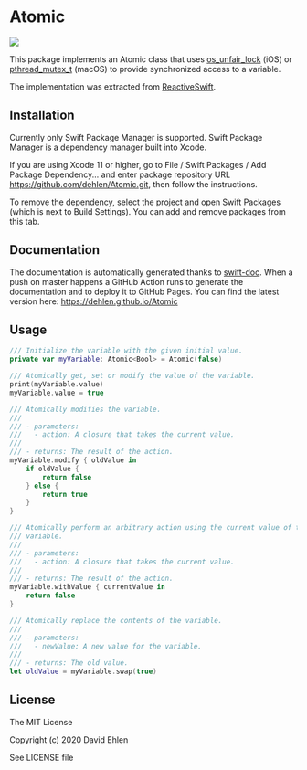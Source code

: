# Atomic
<img src="https://img.shields.io/badge/supports-Swift%20Package%20Manager-green.svg">

This package implements an Atomic class that uses [os_unfair_lock](https://developer.apple.com/documentation/os/1646466-os_unfair_lock_lock) (iOS) or [pthread_mutex_t](https://pubs.opengroup.org/onlinepubs/007908799/xsh/pthread_mutex_lock.html) (macOS) to provide synchronized access to a variable.

The implementation was extracted from [ReactiveSwift](https://github.com/ReactiveCocoa/ReactiveSwift/blob/master/Sources/Atomic.swift).


## Installation

Currently only Swift Package Manager is supported. 
Swift Package Manager is a dependency manager built into Xcode.

If you are using Xcode 11 or higher, go to File / Swift Packages / Add Package Dependency... and enter package repository URL https://github.com/dehlen/Atomic.git, then follow the instructions.

To remove the dependency, select the project and open Swift Packages (which is next to Build Settings). You can add and remove packages from this tab.

## Documentation
The documentation is automatically generated thanks to [swift-doc](https://github.com/SwiftDocOrg/swift-doc). When a push on master happens a GitHub Action runs to generate the documentation and to deploy it to GitHub Pages.
You can find the latest version here: https://dehlen.github.io/Atomic

## Usage
```swift
/// Initialize the variable with the given initial value.
private var myVariable: Atomic<Bool> = Atomic(false)

/// Atomically get, set or modify the value of the variable.
print(myVariable.value)
myVariable.value = true

/// Atomically modifies the variable.
///
/// - parameters:
///   - action: A closure that takes the current value.
///
/// - returns: The result of the action.
myVariable.modify { oldValue in 
    if oldValue {
        return false
    } else {
        return true
    }
}

/// Atomically perform an arbitrary action using the current value of the
/// variable.
///
/// - parameters:
///   - action: A closure that takes the current value.
///
/// - returns: The result of the action.
myVariable.withValue { currentValue in
    return false
}

/// Atomically replace the contents of the variable.
///
/// - parameters:
///   - newValue: A new value for the variable.
///
/// - returns: The old value.
let oldValue = myVariable.swap(true)
```

## License
The MIT License

Copyright (c) 2020 David Ehlen

See LICENSE file


